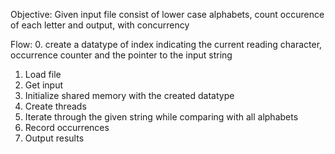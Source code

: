 Objective:
Given input file consist of lower case alphabets, count occurence of each letter and output, with concurrency

Flow:
0. create a datatype of index indicating the current reading character, occurrence counter and the pointer to the input string 
1. Load file
2. Get input
3. Initialize shared memory with the created datatype
4. Create threads
5. Iterate through the given string while comparing with all alphabets
6. Record occurrences
7. Output results
